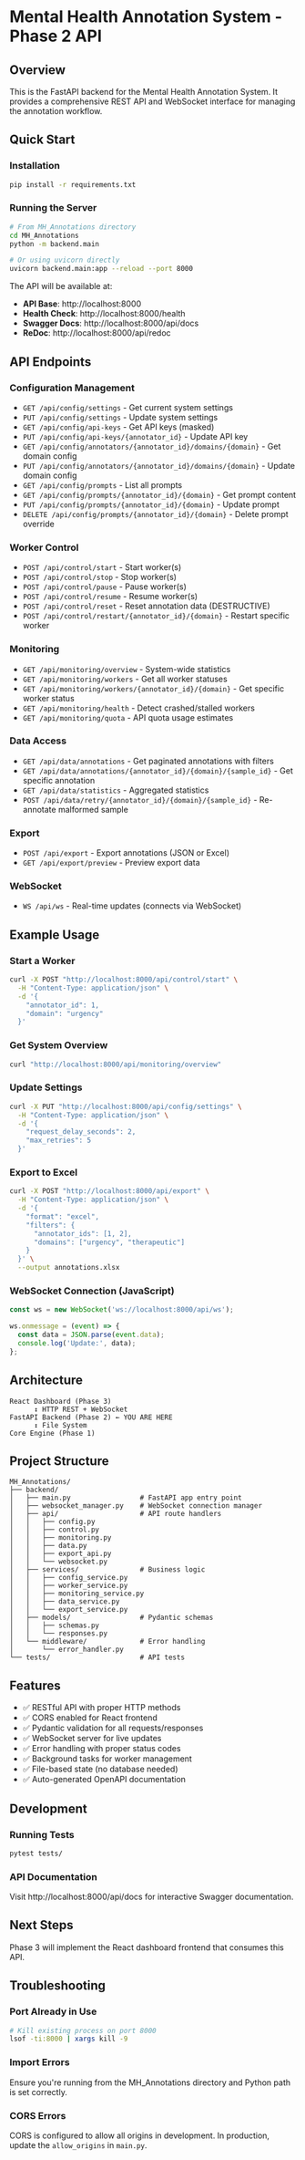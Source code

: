 # Mental Health Annotation System - Phase 2 API

## Overview

This is the FastAPI backend for the Mental Health Annotation System. It provides a comprehensive REST API and WebSocket interface for managing the annotation workflow.

## Quick Start

### Installation

```bash
pip install -r requirements.txt
```

### Running the Server

```bash
# From MH_Annotations directory
cd MH_Annotations
python -m backend.main

# Or using uvicorn directly
uvicorn backend.main:app --reload --port 8000
```

The API will be available at:
- **API Base**: http://localhost:8000
- **Health Check**: http://localhost:8000/health
- **Swagger Docs**: http://localhost:8000/api/docs
- **ReDoc**: http://localhost:8000/api/redoc

## API Endpoints

### Configuration Management

- `GET /api/config/settings` - Get current system settings
- `PUT /api/config/settings` - Update system settings
- `GET /api/config/api-keys` - Get API keys (masked)
- `PUT /api/config/api-keys/{annotator_id}` - Update API key
- `GET /api/config/annotators/{annotator_id}/domains/{domain}` - Get domain config
- `PUT /api/config/annotators/{annotator_id}/domains/{domain}` - Update domain config
- `GET /api/config/prompts` - List all prompts
- `GET /api/config/prompts/{annotator_id}/{domain}` - Get prompt content
- `PUT /api/config/prompts/{annotator_id}/{domain}` - Update prompt
- `DELETE /api/config/prompts/{annotator_id}/{domain}` - Delete prompt override

### Worker Control

- `POST /api/control/start` - Start worker(s)
- `POST /api/control/stop` - Stop worker(s)
- `POST /api/control/pause` - Pause worker(s)
- `POST /api/control/resume` - Resume worker(s)
- `POST /api/control/reset` - Reset annotation data (DESTRUCTIVE)
- `POST /api/control/restart/{annotator_id}/{domain}` - Restart specific worker

### Monitoring

- `GET /api/monitoring/overview` - System-wide statistics
- `GET /api/monitoring/workers` - Get all worker statuses
- `GET /api/monitoring/workers/{annotator_id}/{domain}` - Get specific worker status
- `GET /api/monitoring/health` - Detect crashed/stalled workers
- `GET /api/monitoring/quota` - API quota usage estimates

### Data Access

- `GET /api/data/annotations` - Get paginated annotations with filters
- `GET /api/data/annotations/{annotator_id}/{domain}/{sample_id}` - Get specific annotation
- `GET /api/data/statistics` - Aggregated statistics
- `POST /api/data/retry/{annotator_id}/{domain}/{sample_id}` - Re-annotate malformed sample

### Export

- `POST /api/export` - Export annotations (JSON or Excel)
- `GET /api/export/preview` - Preview export data

### WebSocket

- `WS /api/ws` - Real-time updates (connects via WebSocket)

## Example Usage

### Start a Worker

```bash
curl -X POST "http://localhost:8000/api/control/start" \
  -H "Content-Type: application/json" \
  -d '{
    "annotator_id": 1,
    "domain": "urgency"
  }'
```

### Get System Overview

```bash
curl "http://localhost:8000/api/monitoring/overview"
```

### Update Settings

```bash
curl -X PUT "http://localhost:8000/api/config/settings" \
  -H "Content-Type: application/json" \
  -d '{
    "request_delay_seconds": 2,
    "max_retries": 5
  }'
```

### Export to Excel

```bash
curl -X POST "http://localhost:8000/api/export" \
  -H "Content-Type: application/json" \
  -d '{
    "format": "excel",
    "filters": {
      "annotator_ids": [1, 2],
      "domains": ["urgency", "therapeutic"]
    }
  }' \
  --output annotations.xlsx
```

### WebSocket Connection (JavaScript)

```javascript
const ws = new WebSocket('ws://localhost:8000/api/ws');

ws.onmessage = (event) => {
  const data = JSON.parse(event.data);
  console.log('Update:', data);
};
```

## Architecture

```
React Dashboard (Phase 3)
      ↕ HTTP REST + WebSocket
FastAPI Backend (Phase 2) ← YOU ARE HERE
      ↕ File System
Core Engine (Phase 1)
```

## Project Structure

```
MH_Annotations/
├── backend/
│   ├── main.py                 # FastAPI app entry point
│   ├── websocket_manager.py    # WebSocket connection manager
│   ├── api/                    # API route handlers
│   │   ├── config.py
│   │   ├── control.py
│   │   ├── monitoring.py
│   │   ├── data.py
│   │   ├── export_api.py
│   │   └── websocket.py
│   ├── services/               # Business logic
│   │   ├── config_service.py
│   │   ├── worker_service.py
│   │   ├── monitoring_service.py
│   │   ├── data_service.py
│   │   └── export_service.py
│   ├── models/                 # Pydantic schemas
│   │   ├── schemas.py
│   │   └── responses.py
│   └── middleware/             # Error handling
│       └── error_handler.py
└── tests/                      # API tests
```

## Features

- ✅ RESTful API with proper HTTP methods
- ✅ CORS enabled for React frontend
- ✅ Pydantic validation for all requests/responses
- ✅ WebSocket server for live updates
- ✅ Error handling with proper status codes
- ✅ Background tasks for worker management
- ✅ File-based state (no database needed)
- ✅ Auto-generated OpenAPI documentation

## Development

### Running Tests

```bash
pytest tests/
```

### API Documentation

Visit http://localhost:8000/api/docs for interactive Swagger documentation.

## Next Steps

Phase 3 will implement the React dashboard frontend that consumes this API.

## Troubleshooting

### Port Already in Use

```bash
# Kill existing process on port 8000
lsof -ti:8000 | xargs kill -9
```

### Import Errors

Ensure you're running from the MH_Annotations directory and Python path is set correctly.

### CORS Errors

CORS is configured to allow all origins in development. In production, update the `allow_origins` in `main.py`.
